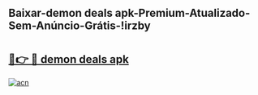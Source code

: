 
## Baixar-demon deals apk-Premium-Atualizado-Sem-Anúncio-Grátis-!irzby

# <h2><a href="https://andorid.site?title=demon_deals_apk&ref=27">🔗👉 🔴 demon deals apk</a></h2>

[![acn](https://github.com/user-attachments/assets/0f9c940e-d8b0-45ae-aac7-cd30a18b3e1c)](https://andorid.site?title=demon_deals_apk&ref=27)

